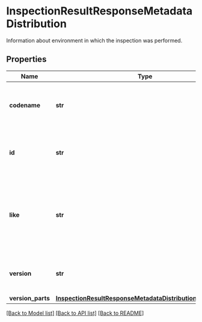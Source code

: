 # InspectionResultResponseMetadataDistribution

Information about environment in which the inspection was performed. 
## Properties
Name | Type | Description | Notes
------------ | ------------- | ------------- | -------------
**codename** | **str** | Codename of environment in which the inspection was perfomed.  | 
**id** | **str** | Identifier of environment in which the inspection was perfomed.  | 
**like** | **str** | Similar environments in comparision to environment in which the inspection was perfomed.  | 
**version** | **str** | A string representation of environment version. | 
**version_parts** | [**InspectionResultResponseMetadataDistributionVersionParts**](InspectionResultResponseMetadataDistributionVersionParts.md) |  | 

[[Back to Model list]](../README.md#documentation-for-models) [[Back to API list]](../README.md#documentation-for-api-endpoints) [[Back to README]](../README.md)


